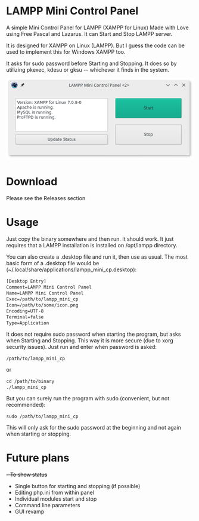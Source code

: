 # LAMPP Mini Control Panel
A simple Mini Control Panel for LAMPP (XAMPP for Linux)
Made with Love using Free Pascal and Lazarus. It can Start and Stop LAMPP server.

It is designed for XAMPP on Linux (LAMPP). But I guess the code can be used to implement this for Windows XAMPP too.

It asks for sudo password before Starting and Stopping.
It does so by utilizing pkexec, kdesu or gksu -- whichever it finds in the system.

![alt text](https://github.com/adnan360/lampp-mini-cp/raw/master/common/screenshots/lampp-mini-cp-1.png "LAMPP Mini Control Panel - free and open control panel for LAMPP - Screenshot after starting server")

# Download
Please see the Releases section

# Usage
Just copy the binary somewhere and then run. It should work. It just requires that a LAMPP installation is installed on /opt/lampp directory.

You can also create a .desktop file and run it, then use as usual.
The most basic form of a .desktop file would be (~/.local/share/applications/lampp_mini_cp.desktop):
```
[Desktop Entry]
Comment=LAMPP Mini Control Panel
Name=LAMPP Mini Control Panel
Exec=/path/to/lampp_mini_cp
Icon=/path/to/some/icon.png
Encoding=UTF-8
Terminal=false
Type=Application
```

It does not require sudo password when starting the program, but asks when Starting and Stopping. This way it is more secure (due to xorg security issues). Just run and enter when password is asked:

```
/path/to/lampp_mini_cp
```

or

```
cd /path/to/binary
./lampp_mini_cp
```

But you can surely run the program with sudo (convenient, but not recommended):

```
sudo /path/to/lampp_mini_cp
```

This will only ask for the sudo password at the beginning and not again when starting or stopping.

# Future plans
~~- To show status~~
- Single button for starting and stopping (if possible)
- Editing php.ini from within panel
- Individual modules start and stop
- Command line parameters
- GUI revamp
